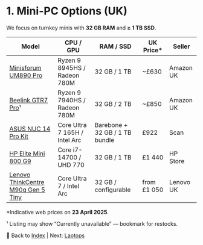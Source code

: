 # 1. Mini-PC Options (UK)

We focus on turnkey minis with **32 GB RAM** and **≥ 1 TB SSD**.

| Model | CPU / GPU | RAM / SSD | UK Price* | Seller |
|---|---|---|---|---|
| [Minisforum UM890 Pro](https://www.amazon.co.uk/dp/B0DDKZHVFP) | Ryzen 9 8945HS / Radeon 780M | 32 GB / 1 TB | ~£630 | Amazon UK |
| [Beelink GTR7 Pro](https://www.amazon.co.uk/beelink-gtr7-pro/dp/B0CGLN7PWG)¹ | Ryzen 9 7940HS / Radeon 780M | 32 GB / 2 TB | ~£850 | Amazon UK |
| [ASUS NUC 14 Pro Kit](https://www.scan.co.uk/products/asus-rnuc14rvhv7-tall-nuc-core-ultra-7-165h-intel-arc-graphics-ddr5-2x-m2-pcie-gen4-tb4-usb-32-hdmi) | Core Ultra 7 165H / Intel Arc | Barebone + 32 GB / 1 TB bundle | £922 | Scan |
| [HP Elite Mini 800 G9](https://www.hp.com/gb-en/shop/product.aspx?id=5m9z1ea&opt=abu&sel=dtp) | Core i7-14700 / UHD 770 | 32 GB / 1 TB | £1 440 | HP Store |
| [Lenovo ThinkCentre M90q Gen 5 Tiny](https://www.lenovo.com/gb/en/pc/thinkcentre/thinkcentre-m-series-tiny/m90q-gen-5/) | Core Ultra 7 / Intel Arc | 32 GB / configurable | from £1 050 | Lenovo UK |

*Indicative web prices on **23 April 2025**.

¹ Listing may show “Currently unavailable” — bookmark for restocks.

🔗 Back to [Index](index.md) | Next: [Laptops](laptops.md)